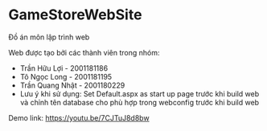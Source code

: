 # GameStoreWebSite
Đồ án môn lập trình web

Web được tạo bởi các thành viên trong nhóm:
- Trần Hữu Lợi - 2001181186
- Tô Ngọc Long - 2001181195
- Trần Quang Nhật - 2001180229 
- Lưu ý khi sử dụng: Set Default.aspx as start up page trước khi build web và chỉnh tên database cho phù hợp trong webconfig trước khi build web

Demo link: https://youtu.be/7CJTuJ8d8bw
